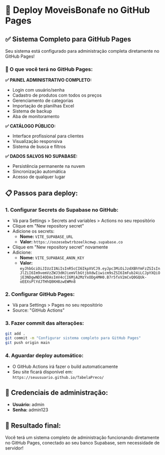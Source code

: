 # 🚀 Deploy MoveisBonafe no GitHub Pages

## ✅ Sistema Completo para GitHub Pages

Seu sistema está configurado para administração completa diretamente no GitHub Pages!

### 🎯 O que você terá no GitHub Pages:

**✅ PAINEL ADMINISTRATIVO COMPLETO:**
- Login com usuário/senha
- Cadastro de produtos com todos os preços
- Gerenciamento de categorias  
- Importação de planilhas Excel
- Sistema de backup
- Aba de monitoramento

**✅ CATÁLOGO PÚBLICO:**
- Interface profissional para clientes
- Visualização responsiva
- Sistema de busca e filtros

**✅ DADOS SALVOS NO SUPABASE:**
- Persistência permanente na nuvem
- Sincronização automática
- Acesso de qualquer lugar

## 📋 Passos para deploy:

### 1. Configurar Secrets do Supabase no GitHub:
- Vá para Settings > Secrets and variables > Actions no seu repositório
- Clique em "New repository secret"
- Adicione os secrets:
  - **Nome:** `VITE_SUPABASE_URL`
  - **Valor:** `https://oozesebwtrbzeelkcmwp.supabase.co`
- Clique em "New repository secret" novamente
- Adicione:
  - **Nome:** `VITE_SUPABASE_ANON_KEY`
  - **Valor:** `eyJhbGciOiJIUzI1NiIsInR5cCI6IkpXVCJ9.eyJpc3MiOiJzdXBhYmFzZSIsInJlZiI6Im9vemVzZWJ3dHJiemVlbGtjbXdwIiwicm9sZSI6ImFub24iLCJpYXQiOjE3NDgwNDI4ODAsImV4cCI6MjA2MzYxODg4MH0.B7r5fxV2mCvQ0GQUk-oEEXsPlYdJTHhQ8KH8zwEWMn8`

### 2. Configurar GitHub Pages:
- Vá para Settings > Pages no seu repositório
- Source: "GitHub Actions"

### 3. Fazer commit das alterações:
```bash
git add .
git commit -m "Configurar sistema completo para GitHub Pages"
git push origin main
```

### 4. Aguardar deploy automático:
- O GitHub Actions irá fazer o build automaticamente
- Seu site ficará disponível em: `https://seuusuario.github.io/TabelaPreco/`

## 🔐 Credenciais de administração:
- **Usuário:** admin
- **Senha:** admin123

## 🎉 Resultado final:
Você terá um sistema completo de administração funcionando diretamente no GitHub Pages, conectado ao seu banco Supabase, sem necessidade de servidor!